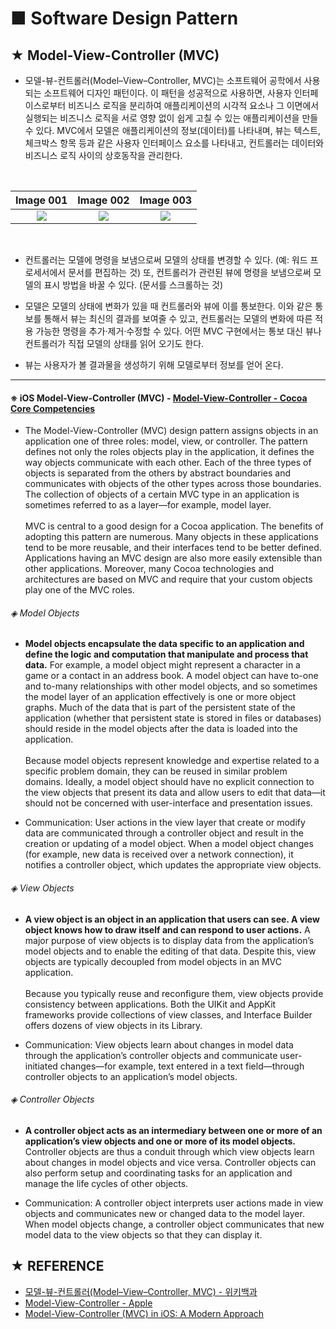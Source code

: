 # ■ Software Design Pattern

## ★ Model-View-Controller (MVC)

* 모델-뷰-컨트롤러(Model–View–Controller, MVC)는 소프트웨어 공학에서 사용되는 소프트웨어 디자인 패턴이다. 이 패턴을 성공적으로 사용하면, 사용자 인터페이스로부터 비즈니스 로직을 분리하여 애플리케이션의 시각적 요소나 그 이면에서 실행되는 비즈니스 로직을 서로 영향 없이 쉽게 고칠 수 있는 애플리케이션을 만들 수 있다. MVC에서 모델은 애플리케이션의 정보(데이터)를 나타내며, 뷰는 텍스트, 체크박스 항목 등과 같은 사용자 인터페이스 요소를 나타내고, 컨트롤러는 데이터와 비즈니스 로직 사이의 상호동작을 관리한다.

</br>

|Image 001|Image 002|Image 003|
|:-------:|:-------:|:-------:|
|![](https://upload.wikimedia.org/wikipedia/commons/thumb/b/b5/ModelViewControllerDiagram2.svg/200px-ModelViewControllerDiagram2.svg.png)|![](https://upload.wikimedia.org/wikipedia/commons/thumb/5/53/Router-MVC-DB.svg/300px-Router-MVC-DB.svg.png)|![](https://koenig-media.raywenderlich.com/uploads/2016/04/diagram-mvc-480x241.png)|

</br>

* 컨트롤러는 모델에 명령을 보냄으로써 모델의 상태를 변경할 수 있다. (예: 워드 프로세서에서 문서를 편집하는 것) 또, 컨트롤러가 관련된 뷰에 명령을 보냄으로써 모델의 표시 방법을 바꿀 수 있다. (문서를 스크롤하는 것)

* 모델은 모델의 상태에 변화가 있을 때 컨트롤러와 뷰에 이를 통보한다. 이와 같은 통보를 통해서 뷰는 최신의 결과를 보여줄 수 있고, 컨트롤러는 모델의 변화에 따른 적용 가능한 명령을 추가·제거·수정할 수 있다. 어떤 MVC 구현에서는 통보 대신 뷰나 컨트롤러가 직접 모델의 상태를 읽어 오기도 한다.

* 뷰는 사용자가 볼 결과물을 생성하기 위해 모델로부터 정보를 얻어 온다.

* * *

#### ※ iOS Model-View-Controller (MVC) - [Model-View-Controller - Cocoa Core Competencies](https://developer.apple.com/library/archive/documentation/General/Conceptual/DevPedia-CocoaCore/MVC.html)

* The Model-View-Controller (MVC) design pattern assigns objects in an application one of three roles: model, view, or controller. The pattern defines not only the roles objects play in the application, it defines the way objects communicate with each other. Each of the three types of objects is separated from the others by abstract boundaries and communicates with objects of the other types across those boundaries. The collection of objects of a certain MVC type in an application is sometimes referred to as a layer—for example, model layer.
</br></br> MVC is central to a good design for a Cocoa application. The benefits of adopting this pattern are numerous. Many objects in these applications tend to be more reusable, and their interfaces tend to be better defined. Applications having an MVC design are also more easily extensible than other applications. Moreover, many Cocoa technologies and architectures are based on MVC and require that your custom objects play one of the MVC roles.

###### ◈ Model Objects
* **Model objects encapsulate the data specific to an application and define the logic and computation that manipulate and process that data.** For example, a model object might represent a character in a game or a contact in an address book. A model object can have to-one and to-many relationships with other model objects, and so sometimes the model layer of an application effectively is one or more object graphs. Much of the data that is part of the persistent state of the application (whether that persistent state is stored in files or databases) should reside in the model objects after the data is loaded into the application. </br></br>Because model objects represent knowledge and expertise related to a specific problem domain, they can be reused in similar problem domains. Ideally, a model object should have no explicit connection to the view objects that present its data and allow users to edit that data—it should not be concerned with user-interface and presentation issues.

* Communication: User actions in the view layer that create or modify data are communicated through a controller object and result in the creation or updating of a model object. When a model object changes (for example, new data is received over a network connection), it notifies a controller object, which updates the appropriate view objects.

###### ◈ View Objects
* **A view object is an object in an application that users can see. A view object knows how to draw itself and can respond to user actions.** A major purpose of view objects is to display data from the application’s model objects and to enable the editing of that data. Despite this, view objects are typically decoupled from model objects in an MVC application. </br></br>Because you typically reuse and reconfigure them, view objects provide consistency between applications. Both the UIKit and AppKit frameworks provide collections of view classes, and Interface Builder offers dozens of view objects in its Library.

* Communication: View objects learn about changes in model data through the application’s controller objects and communicate user-initiated changes—for example, text entered in a text field—through controller objects to an application’s model objects.

###### ◈ Controller Objects
* **A controller object acts as an intermediary between one or more of an application’s view objects and one or more of its model objects.** Controller objects are thus a conduit through which view objects learn about changes in model objects and vice versa. Controller objects can also perform setup and coordinating tasks for an application and manage the life cycles of other objects.

* Communication: A controller object interprets user actions made in view objects and communicates new or changed data to the model layer. When model objects change, a controller object communicates that new model data to the view objects so that they can display it.

## ★ REFERENCE
* [모델-뷰-컨트롤러(Model–View–Controller, MVC) - 위키백과](https://ko.wikipedia.org/wiki/%EB%AA%A8%EB%8D%B8-%EB%B7%B0-%EC%BB%A8%ED%8A%B8%EB%A1%A4%EB%9F%AC)
* [Model-View-Controller - Apple](https://developer.apple.com/library/archive/documentation/General/Conceptual/DevPedia-CocoaCore/MVC.html)
* [Model-View-Controller (MVC) in iOS: A Modern Approach](https://www.raywenderlich.com/1073-model-view-controller-mvc-in-ios-a-modern-approach)
